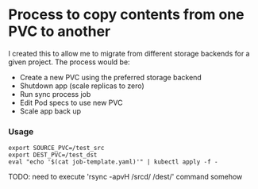 # Process to copy contents from one PVC to another

I created this to allow me to migrate from different storage backends for a given project. The process would be:

 * Create a new PVC using the preferred storage backend
 * Shutdown app (scale replicas to zero)
 * Run sync process job
 * Edit Pod specs to use new PVC
 * Scale app back up

### Usage
```
export SOURCE_PVC=/test_src
export DEST_PVC=/test_dst
eval "echo '$(cat job-template.yaml)'" | kubectl apply -f -
```
TODO: need to execute 'rsync -apvH /srcd/ /dest/' command somehow